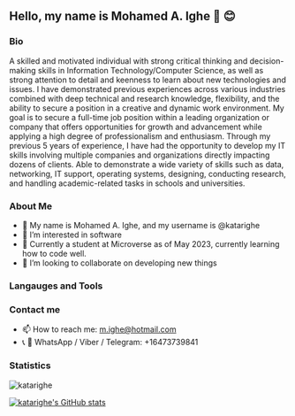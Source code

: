 ## Hello, my name is Mohamed A. Ighe 👋 😊

### Bio
A skilled and motivated individual with strong critical thinking and decision-making skills in Information Technology/Computer Science, as well as strong attention to detail and keenness to learn about new 
technologies and issues. I have demonstrated previous experiences across various industries combined with deep technical and research knowledge, flexibility, and the ability to secure a position in a creative 
and dynamic work environment. My goal is to secure a full-time job position within a leading organization or company that offers opportunities for growth and advancement while applying a high degree of 
professionalism and enthusiasm. Through my previous 5 years of experience, I have had the opportunity to develop my IT skills involving multiple companies and organizations directly impacting dozens of clients. 
Able to demonstrate a wide variety of skills such as data, networking, IT support, operating systems, designing, conducting research, and handling academic-related tasks in schools and universities. 

### About Me
- 👋 My name is Mohamed A. Ighe, and my username is @katarighe
- 👀 I’m interested in software
- 🌱 Currently a student at Microverse as of May 2023, currently learning how to code well. 
- 💞️ I’m looking to collaborate on developing new things

### Langauges and Tools

### Contact me
- 📫 How to reach me: m.ighe@hotmail.com
- 📞 📧 WhatsApp / Viber / Telegram: +16473739841

### Statistics
<img src="https://komarev.com/ghpvc/?username=katarighe" alt="katarighe" />

[![katarighe's GitHub stats](https://github-readme-stats.vercel.app/api?username=katarighe)](https://github.com/katarighe/github-readme-stats)

<!---
katarighe/katarighe is a ✨ special ✨ repository because its `README.md` (this file) appears on your GitHub profile.
You can click the Preview link to take a look at your changes.
--->
